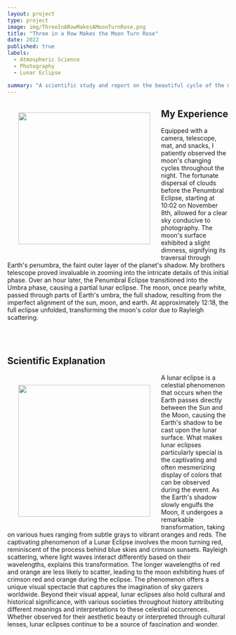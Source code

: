 ```yaml
---
layout: project
type: project
image: img/ThreeInARowMakesAMoonTurnRose.png
title: "Three in a Row Makes the Moon Turn Rose"
date: 2022
published: true
labels:
  - Atmospheric Science
  - Photography
  - Lunar Eclipse

summary: "A scientific study and report on the beautiful cycle of the moon and its alignments"
---
```

<img align='left' src='https://raw.githubusercontent.com/ktam808/ktam808.github.io/main/img/IMG_4203.jpeg' width='300' HSPACE='25' VSPACE='25'> 

## My Experience
Equipped with a camera, telescope, mat, and snacks, I patiently observed the moon's changing cycles throughout the night. The fortunate dispersal of clouds before the Penumbral Eclipse, starting at 10:02 on November 8th, allowed for a clear sky conducive to photography. The moon's surface exhibited a slight dimness, signifying its traversal through Earth's penumbra, the faint outer layer of the planet's shadow. My brothers telescope proved invaluable in zooming into the intricate details of this initial phase. Over an hour later, the Penumbral Eclipse transitioned into the Umbra phase, causing a partial lunar eclipse. The moon, once pearly white, passed through parts of Earth's umbra, the full shadow, resulting from the imperfect alignment of the sun, moon, and earth. At approximately 12:18, the full eclipse unfolded, transforming the moon's color due to Rayleigh scattering.  

<br/>
<br/>

## Scientific Explanation 
<img align='left' src='https://kubrick.htvapps.com/htv-prod-media.s3.amazonaws.com/images/nasa-red-1667652223.jfif?resize=660:*' width='300' HSPACE='25' VSPACE='25'> A lunar eclipse is a celestial phenomenon that occurs when the Earth passes directly between the Sun and the Moon, causing the Earth's shadow to be cast upon the lunar surface. What makes lunar eclipses particularly special is the captivating and often mesmerizing display of colors that can be observed during the event. As the Earth's shadow slowly engulfs the Moon, it undergoes a remarkable transformation, taking on various hues ranging from subtle grays to vibrant oranges and reds. The captivating phenomenon of a Lunar Eclipse involves the moon turning red, reminiscent of the process behind blue skies and crimson sunsets. Rayleigh scattering, where light waves interact differently based on their wavelengths, explains this transformation. The longer wavelengths of red and orange are less likely to scatter, leading to the moon exhibiting hues of crimson red and orange during the eclipse. The phenomenon offers a unique visual spectacle that captures the imagination of sky gazers worldwide. Beyond their visual appeal, lunar eclipses also hold cultural and historical significance, with various societies throughout history attributing different meanings and interpretations to these celestial occurrences. Whether observed for their aesthetic beauty or interpreted through cultural lenses, lunar eclipses continue to be a source of fascination and wonder.
